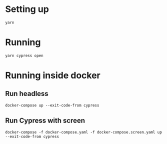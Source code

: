 # Setting up

```shell
yarn
```

# Running

```shell
yarn cypress open
```



# Running inside docker

## Run headless

```shell
docker-compose up --exit-code-from cypress
```

## Run Cypress with screen

```shell
docker-compose -f docker-compose.yaml -f docker-compose.screen.yaml up --exit-code-from cypress
```
